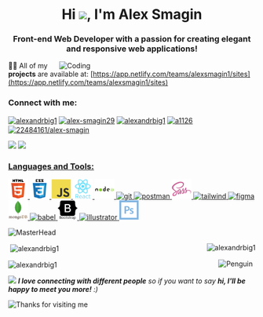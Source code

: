 **<h1 align="center">Hi <span><img src="https://media.giphy.com/media/hvRJCLFzcasrR4ia7z/giphy.gif" width="30px"/></span>, I'm Alex Smagin</h1>**
<h3 align="center">Front-end Web Developer with a passion for creating elegant and responsive web applications!</h3>
<img
  align="right"
  width="400"
  src="https://cdn.dribbble.com/users/1162077/screenshots/3848914/programmer.gif"
  alt="Coding"
/>


👨‍💻 All of my **projects** are available at: [https://app.netlify.com/teams/alexsmagin1/sites](https://app.netlify.com/teams/alexsmagin1/sites)

<h3 align="left">Connect with me:</h3>
<p align="left">
<a href="https://github.com/Alexandrbig1" target="blank"><img align="center" src="https://upload.wikimedia.org/wikipedia/commons/thumb/9/91/Octicons-mark-github.svg/1200px-Octicons-mark-github.svg.png?20180806170715" alt="alexandrbig1" height="30" width="30" /></a>
<a href="https://linkedin.com/in/alex-smagin29" target="blank"><img align="center" src="https://raw.githubusercontent.com/rahuldkjain/github-profile-readme-generator/master/src/images/icons/Social/linked-in-alt.svg" alt="alex-smagin29" height="30" width="40" /></a>
<a href="https://dribbble.com/alexandrbig1" target="blank"><img align="center" src="https://raw.githubusercontent.com/rahuldkjain/github-profile-readme-generator/master/src/images/icons/Social/dribbble.svg" alt="alexandrbig1" height="30" width="40" /></a>
<a href="https://www.behance.net/a1126" target="blank"><img align="center" src="https://raw.githubusercontent.com/rahuldkjain/github-profile-readme-generator/master/src/images/icons/Social/behance.svg" alt="a1126" height="30" width="40" /></a>
  <a href="https://stackoverflow.com/users/22484161/alex-smagin" target="blank"><img align="center" src="https://raw.githubusercontent.com/rahuldkjain/github-profile-readme-generator/master/src/images/icons/Social/stack-overflow.svg" alt="22484161/alex-smagin" height="30" width="40" /></a>
</p>

![](https://komarev.com/ghpvc/?username=Alexandrbig1&style=plastic&color=228be6)
<a href="https://www.codewars.com/users/Alexandrbig1"><img src="https://www.codewars.com/users/Alexandrbig1/badges/small">

<h3 align="left">Languages and Tools:</h3>
<p align="left"><a href="https://www.w3.org/html/" target="_blank" rel="noreferrer"> <img src="https://raw.githubusercontent.com/devicons/devicon/master/icons/html5/html5-original-wordmark.svg" alt="html5" width="40" height="40"/> </a><a href="https://www.w3schools.com/css/" target="_blank" rel="noreferrer"> <img src="https://raw.githubusercontent.com/devicons/devicon/master/icons/css3/css3-original-wordmark.svg" alt="css3" width="40" height="40"/> </a> <a href="https://developer.mozilla.org/en-US/docs/Web/JavaScript" target="_blank" rel="noreferrer"> <img src="https://raw.githubusercontent.com/devicons/devicon/master/icons/javascript/javascript-original.svg" alt="javascript" width="40" height="40"/> </a> <a href="https://reactjs.org/" target="_blank" rel="noreferrer"> <img src="https://raw.githubusercontent.com/devicons/devicon/master/icons/react/react-original-wordmark.svg" alt="react" width="40" height="40"/> </a> <a href="https://nodejs.org" target="_blank" rel="noreferrer"> <img src="https://raw.githubusercontent.com/devicons/devicon/master/icons/nodejs/nodejs-original-wordmark.svg" alt="nodejs" width="40" height="40"/> </a> <a href="https://git-scm.com/" target="_blank" rel="noreferrer"> <img src="https://www.vectorlogo.zone/logos/git-scm/git-scm-icon.svg" alt="git" width="40" height="40"/> </a> <a href="https://postman.com" target="_blank" rel="noreferrer"> <img src="https://www.vectorlogo.zone/logos/getpostman/getpostman-icon.svg" alt="postman" width="40" height="40"/> </a> <a href="https://sass-lang.com" target="_blank" rel="noreferrer"> <img src="https://raw.githubusercontent.com/devicons/devicon/master/icons/sass/sass-original.svg" alt="sass" width="40" height="40"/> </a> <a href="https://tailwindcss.com/" target="_blank" rel="noreferrer"> <img src="https://www.vectorlogo.zone/logos/tailwindcss/tailwindcss-icon.svg" alt="tailwind" width="40" height="40"/> </a> <a href="https://www.figma.com/" target="_blank" rel="noreferrer"> <img src="https://www.vectorlogo.zone/logos/figma/figma-icon.svg" alt="figma" width="40" height="40"/> </a>  <a href="https://www.mongodb.com/" target="_blank" rel="noreferrer"> <img src="https://raw.githubusercontent.com/devicons/devicon/master/icons/mongodb/mongodb-original-wordmark.svg" alt="mongodb" width="40" height="40"/> </a> <a href="https://babeljs.io/" target="_blank" rel="noreferrer"> <img src="https://www.vectorlogo.zone/logos/babeljs/babeljs-icon.svg" alt="babel" width="40" height="40"/> </a> <a href="https://getbootstrap.com" target="_blank" rel="noreferrer"> <img src="https://raw.githubusercontent.com/devicons/devicon/master/icons/bootstrap/bootstrap-plain-wordmark.svg" alt="bootstrap" width="40" height="40"/> </a>   <a href="https://www.adobe.com/in/products/illustrator.html" target="_blank" rel="noreferrer"> <img src="https://www.vectorlogo.zone/logos/adobe_illustrator/adobe_illustrator-icon.svg" alt="illustrator" width="40" height="40"/> </a> <a href="https://www.photoshop.com/en" target="_blank" rel="noreferrer"> <img src="https://raw.githubusercontent.com/devicons/devicon/master/icons/photoshop/photoshop-line.svg" alt="photoshop" width="40" height="40"/> </a> </p>

![MasterHead](https://proseful.imgix.net/blogs/df373414-e77c-4d3d-8c7b-35cf55f23396/images/43bc1e57-5fef-4460-bf08-4f79f3654555.gif)

<p><img align="right" src="https://github-readme-stats.vercel.app/api/top-langs?username=alexandrbig1&show_icons=true&locale=en&layout=compact&theme=tokyonight" alt="alexandrbig1" /></p>
<p>&nbsp;<img align="center" src="https://github-readme-stats.vercel.app/api?username=alexandrbig1&show_icons=true&locale=en&layout=compact&theme=tokyonight" alt="alexandrbig1" /></p>
<img align="right" src="https://raw.githubusercontent.com/Tarikul-Islam-Anik/Animated-Fluent-Emojis/master/Emojis/Animals/Penguin.png" alt="Penguin" width="15%" />
<p><img align="center" src="https://github-readme-streak-stats.herokuapp.com/?user=alexandrbig1&theme=tokyonight" alt="alexandrbig1" /></p>

<img src="https://media.giphy.com/media/LnQjpWaON8nhr21vNW/giphy.gif" width="60"> <em><b>I love connecting with different people</b> so if you want to say <b>hi, I'll be happy to meet you more!</b> :)</em>

<img height="120" alt="Thanks for visiting me" width="100%" src="https://raw.githubusercontent.com/BrunnerLivio/brunnerlivio/master/images/marquee.svg" />
